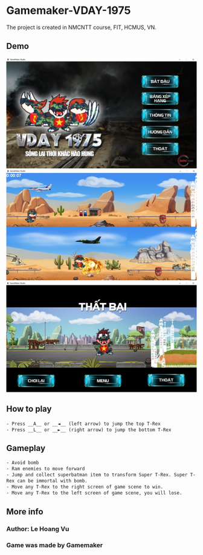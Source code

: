 # Gamemaker-VDAY-1975

The project is created in NMCNTT course, FIT, HCMUS, VN.

## Demo

<img src="https://github.com/elhoangvu/Gamemaker-VDAY-1975/blob/master/Demo/demo1.jpg"> 
<img src="https://github.com/elhoangvu/Gamemaker-VDAY-1975/blob/master/Demo/demo2.jpg"> 
<img src="https://github.com/elhoangvu/Gamemaker-VDAY-1975/blob/master/Demo/demo3.jpg"> 

## How to play
```
- Press __A__ or __◄__ (left arrow) to jump the top T-Rex
- Press __L__ or __►__ (right arrow) to jump the bottom T-Rex
```

## Gameplay
```
- Avoid bomb
- Ram enemies to move forward
- Jump and collect superbatman item to transform Super T-Rex. Super T-Rex can be immortal with bomb.
- Move any T-Rex to the right screen of game scene to win.
- Move any T-Rex to the left screen of game scene, you will lose.
```

## More info
### Author: Le Hoang Vu
### Game was made by Gamemaker
